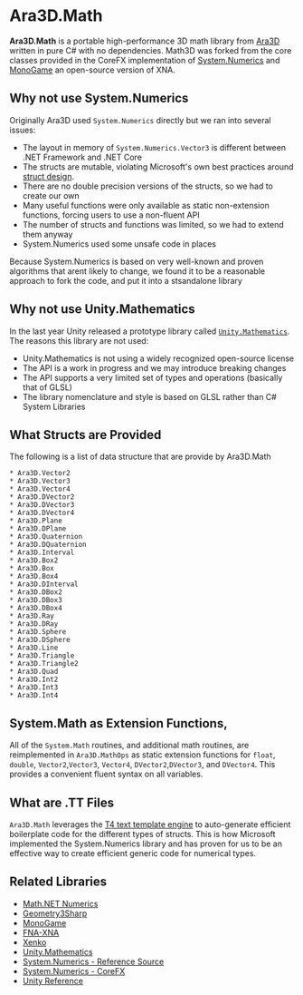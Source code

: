 # Ara3D.Math

**Ara3D.Math** is a portable high-performance 3D math library from [Ara3D](https://ara3d.com) written in pure C# with no 
dependencies. Math3D was forked from the core classes provided in the CoreFX implementation of 
[System.Numerics](https://github.com/dotnet/corefx/tree/master/src/System.Numerics.Vectors/src/System/Numerics) and 
[MonoGame](https://github.com/MonoGame/MonoGame) an open-source version of XNA.

## Why not use System.Numerics

Originally Ara3D used `System.Numerics` directly but we ran into several issues:

* The layout in memory of `System.Numerics.Vector3` is different between .NET Framework and .NET Core
* The structs are mutable, violating Microsoft's own best practices around [struct design](https://docs.microsoft.com/en-us/dotnet/standard/design-guidelines/struct).
* There are no double precision versions of the structs, so we had to create our own
* Many useful functions were only available as static non-extension functions, forcing users to use a non-fluent API
* The number of structs and functions was limited, so we had to extend them anyway
* System.Numerics used some unsafe code in places 

Because System.Numerics is based on very well-known and proven algorithms that arent likely to change, we found it 
to be a reasonable approach to fork the code, and put it into a stsandalone library 

## Why not use Unity.Mathematics

In the last year Unity released a prototype library called [`Unity.Mathematics`](https://github.com/Unity-Technologies/Unity.Mathematics).
The reasons this library are not used:

* Unity.Mathematics is not using a widely recognized open-source license 
* The API is a work in progress and we may introduce breaking changes
* The API supports a very limited set of types and operations (basically that of GLSL)
* The library nomenclature and style is based on GLSL rather than C# System Libraries

## What Structs are Provided

The following is a list of data structure that are provide by Ara3D.Math

	* Ara3D.Vector2
	* Ara3D.Vector3
	* Ara3D.Vector4	
	* Ara3D.DVector2
	* Ara3D.DVector3
	* Ara3D.DVector4
	* Ara3D.Plane
	* Ara3D.DPlane
	* Ara3D.Quaternion
	* Ara3D.DQuaternion
	* Ara3D.Interval
	* Ara3D.Box2
	* Ara3D.Box
	* Ara3D.Box4
	* Ara3D.DInterval
	* Ara3D.DBox2
	* Ara3D.DBox3
	* Ara3D.DBox4
	* Ara3D.Ray
	* Ara3D.DRay
	* Ara3D.Sphere
	* Ara3D.DSphere
	* Ara3D.Line
	* Ara3D.Triangle
	* Ara3D.Triangle2
	* Ara3D.Quad
	* Ara3D.Int2
	* Ara3D.Int3
	* Ara3D.Int4

## System.Math as Extension Functions, 

All of the `System.Math` routines, and additional math routines, are reimplemented in `Ara3D.MathOps` as 
static extension functions for `float`, `double`, `Vector2`,`Vector3`, `Vector4`, `DVector2`,`DVector3`, 
and `DVector4`. This provides a convenient fluent syntax on all variables. 

## What are .TT Files

`Ara3D.Math` leverages the [T4 text template engine](https://docs.microsoft.com/en-us/visualstudio/modeling/code-generation-and-t4-text-templates?view=vs-2017) 
to auto-generate efficient boilerplate code for the different types of 
structs. This is how Microsoft implemented the System.Numerics library and has proven for us to be an effective way to 
create efficient generic code for numerical types. 

## Related Libraries 

* [Math.NET Numerics](https://github.com/mathnet/mathnet-numerics)
* [Geometry3Sharp](https://github.com/gradientspace/geometry3Sharp)
* [MonoGame](https://github.com/MonoGame/MonoGame)
* [FNA-XNA](https://github.com/FNA-XNA/FNA/tree/master/src)
* [Xenko](https://github.com/xenko3d/xenko/blob/master/sources/core/Xenko.Core.Mathematics)
* [Unity.Mathematics](https://github.com/Unity-Technologies/Unity.Mathematics)
* [System.Numerics - Reference Source](https://referencesource.microsoft.com/#System.Numerics,namespaces)
* [System.Numerics - CoreFX](https://github.com/dotnet/corefx/tree/master/src/System.Numerics.Vectors/src/System/Numerics)
* [Unity Reference](https://github.com/Unity-Technologies/UnityCsReference/tree/master/Runtime/Export)